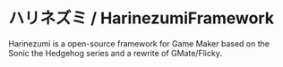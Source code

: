 # ハリネズミ / HarinezumiFramework
Harinezumi is a open-source framework for Game Maker based on the Sonic the Hedgehog series and a rewrite of GMate/Flicky.
